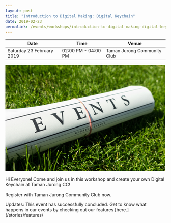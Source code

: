 ```yaml
---
layout: post
title: "Introduction to Digital Making: Digital Keychain"
date: 2019-02-23
permalink: /events/workshops/introduction-to-digital-making-digital-keychain
---
```


| Date | Time | Venue |
|--------|---|---|
| Saturday 23 February 2019 | 02:00 PM - 04:00 PM | Taman Jurong Community Club |

![hi](/images/events/generic-event-image.jpg)

Hi Everyone! Come and join us in this workshop and create your own Digital Keychain at Taman Jurong CC!

Register with Taman Jurong Community Club now.

Updates: This event has successfully concluded. Get to know what happens in our events by checking out our features [here.](/stories/features/
